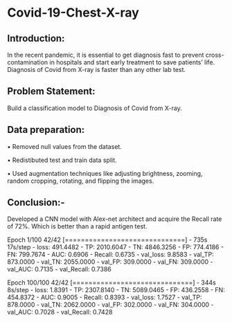 # Covid-19-Chest-X-ray

## Introduction:
In the recent pandemic, it is essential to get diagnosis fast to prevent cross-contamination in hospitals and start early treatment to save patients’ life. Diagnosis of Covid from X-ray is faster than any other lab test. 

## Problem Statement:
Build a classification model to Diagnosis of Covid from X-ray.

## Data preparation:

•	Removed null values from the dataset.

•	Redistibuted test and train data split.

•	Used augmentation techniques like adjusting brightness, zooming, random cropping, rotating, and flipping the images.


## Conclusion:-
Developed a CNN model with Alex-net architect and acquire the Recall rate of 72%. Which is better than a rapid antigen test.

Epoch 1/100
42/42 [==============================] - 735s 17s/step - loss: 491.4482 - TP: 2010.6047 - TN: 4846.3256 - FP: 774.4186 - FN: 799.7674 - AUC: 0.6906 - Recall: 0.6735 - val_loss: 9.8583 - val_TP: 873.0000 - val_TN: 2055.0000 - val_FP: 309.0000 - val_FN: 309.0000 - val_AUC: 0.7135 - val_Recall: 0.7386


Epoch 100/100
42/42 [==============================] - 344s 8s/step - loss: 1.8391 - TP: 2307.8140 - TN: 5089.0465 - FP: 436.2558 - FN: 454.8372 - AUC: 0.9005 - Recall: 0.8393 - val_loss: 1.7527 - val_TP: 878.0000 - val_TN: 2062.0000 - val_FP: 302.0000 - val_FN: 304.0000 - val_AUC: 0.7028 - val_Recall: 0.7428

